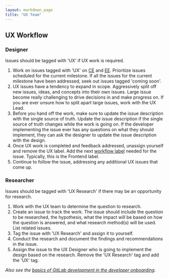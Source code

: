 ```yaml
---
layout: markdown_page
title: "UX Team"
---
```


## UX Workflow 

### Designer

Issues should be tagged with 'UX' if UX work is required.

1. Work on issues tagged with 'UX' on [CE](https://gitlab.com/gitlab-org/gitlab-ce/issues?label_name=ux) and [EE](https://gitlab.com/gitlab-org/gitlab-ce/issues?label_name=ux). Prioritize issues scheduled for the current milestone. If all the issues for the current milestone have been addressed, seek out issues tagged 'coming soon'.
1. UX issues have a tendency to expand in scope. Aggressively split off new issues, ideas, and concepts into their own issues. Large issue become really challenging to drive decisions in and make progress on. If you are ever unsure how to split apart large issues, work with the UX Lead.
1. Before you hand off the work, make sure to update the issue description with the single source of truth. Update the issue description if the single source of truth changes while the work is going on. If the developer implementing the issue ever has any questions on what they should implement, they can ask the designer to update the issue description with the design.
1. Once UX work is completed and feedback addressed, unassign yourself and remove the UX label. Add the next [workflow label](https://gitlab.com/gitlab-org/gitlab-ce/blob/master/PROCESS.md#workflow-labels) needed for the issue. Typically, this is the Frontend label.
1. Continue to follow the issue, addressing any additional UX issues that come up.

### Researcher

Issues should be tagged with 'UX Research' if there may be an opportunity for research.

1. Work with the UX team to determine the question to research.
2. Create an issue to track the work. The issue should include the question to be researched, the hypothesis, what the impact will be based on how the question is answered, and what research method(s) will be used. List related issues.
3. Tag the issue with 'UX Research' and assign it to yourself.
4. Conduct the research and document the findings and recommendations in the issue.
5. Assign the issue to the UX Designer who is going to implement the design based on the research. Remove the 'UX Research' tag and add the 'UX' tag.

*Also see the [basics of GitLab development in the developer onboarding](https://about.gitlab.com/handbook/developer-onboarding/#basics-of-gitlab-development).*